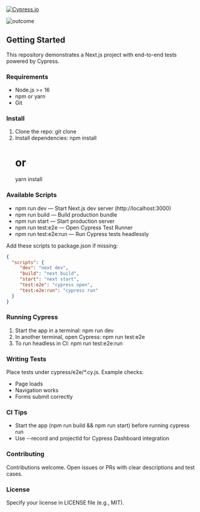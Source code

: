 <!---BADGE_TESTED-WITH-CYPRESS-->
[![Cypress.io](https://img.shields.io/badge/tested%20with-Cypress-04C38E.svg)](https://www.cypress.io/)
<!--BADGE_CYPRESS-WORKFLOW-OUTCOME-->
![outcome](https://img.shields.io/badge/test-cancelled-yellow)

## Getting Started

This repository demonstrates a Next.js project with end-to-end tests powered by Cypress.

### Requirements
- Node.js >= 16
- npm or yarn
- Git

### Install
1. Clone the repo:
    git clone <repo-url>
2. Install dependencies:
    npm install
    # or
    yarn install

### Available Scripts
- npm run dev — Start Next.js dev server (http://localhost:3000)
- npm run build — Build production bundle
- npm run start — Start production server
- npm run test:e2e — Open Cypress Test Runner
- npm run test:e2e:run — Run Cypress tests headlessly

Add these scripts to package.json if missing:
```json
{
  "scripts": {
     "dev": "next dev",
     "build": "next build",
     "start": "next start",
     "test:e2e": "cypress open",
     "test:e2e:run": "cypress run"
  }
}
```

### Running Cypress
1. Start the app in a terminal:
    npm run dev
2. In another terminal, open Cypress:
    npm run test:e2e
3. To run headless in CI:
    npm run test:e2e:run

### Writing Tests
Place tests under cypress/e2e/*.cy.js. Example checks:
- Page loads
- Navigation works
- Forms submit correctly

### CI Tips
- Start the app (npm run build && npm run start) before running cypress run
- Use --record and projectId for Cypress Dashboard integration

### Contributing
Contributions welcome. Open issues or PRs with clear descriptions and test cases.

### License
Specify your license in LICENSE file (e.g., MIT).
